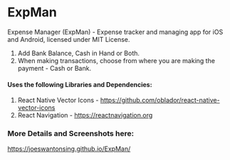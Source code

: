 # ExpMan
Expense Manager (ExpMan) - Expense tracker and managing app for iOS and Android, licensed under MIT License.

1. Add Bank Balance, Cash in Hand or Both.
2. When making transactions, choose from where you are making the payment - Cash or Bank.

#### Uses the following Libraries and Dependencies:
1. React Native Vector Icons - https://github.com/oblador/react-native-vector-icons
2. React Navigation - https://reactnavigation.org


### More Details and Screenshots here:

https://joeswantonsing.github.io/ExpMan/

